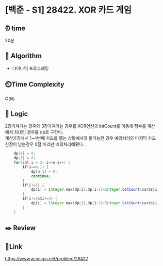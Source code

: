 # [백준 - S1] 28422. XOR 카드 게임

## ⏰ **time**

20분

## :pushpin: **Algorithm**

- 다이나믹 프로그래밍

## ⏲️**Time Complexity**

$O(N)$

## :round_pushpin: **Logic**
2장가져가는 경우와 3장가져가는 경우를 XOR연산과 bitCount를 이용해 점수를 계산해서 최대인 경우를 dp로 구한다.  
계산과정에서 1~4번째 카드를 뽑는 상황에서의 불가능한 경우 예외처리와 마지막 카드 한장이 남는경우 0점 처리만 예외처리해줬다.

```java
	dp[0] = 0;
	dp[1] = 0;
	for(int i = 2; i<=n;i++) {
		if(i==n-1) {
			dp[n-1] = 0;
			continue;
		}
		if(i!=3) {
			dp[i] = Integer.max(dp[i],dp[i-2]+Integer.bitCount(cards[i-1]^cards[i-2]));
		}
		if(i!=2&&i!=4) {
			dp[i] = Integer.max(dp[i],dp[i-3]+Integer.bitCount(cards[i-1]^cards[i-2]^cards[i-3]));
		}
	}
```

## :black_nib: **Review**

## 📡**Link**

https://www.acmicpc.net/problem/28422
